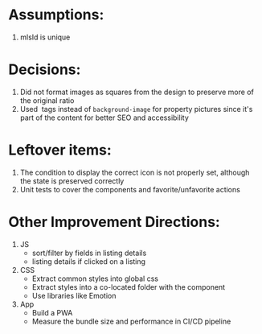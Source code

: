 # Assumptions:
1. mlsId is unique 

# Decisions:
1. Did not format images as squares from the design to preserve more of the original ratio 
2. Used <img> tags instead of `background-image` for property pictures since it's part of the content for better SEO and accessibility

# Leftover items:
1. The condition to display the correct icon is not properly set, although the state is preserved correctly
2. Unit tests to cover the components and favorite/unfavorite actions

# Other Improvement Directions:
1. JS
    - sort/filter by fields in listing details
    - listing details if clicked on a listing
2. CSS
    - Extract common styles into global css
    - Extract styles into a co-located folder with the component
    - Use libraries like Emotion
3. App
    - Build a PWA
    - Measure the bundle size and performance in CI/CD pipeline